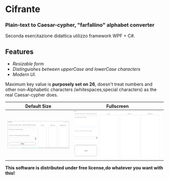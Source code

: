 # Cifrante
### Plain-text to Caesar-cypher, "farfallino" alphabet converter

Seconda esercitazione didattica utilizzo framework WPF + C#.


## Features

- _Resizable form_
- _Distinguishes between upperCase and lowerCase characters_
- _Modern UI._

Maximum key value is **purposely set on 26**, doesn't treat numbers and other non-Alphabetic characters (whitespaces,special characters) as the real Caesar-cypher does.

Default Size             |  Fullscreen
-------------------------|-------------------------
<img src="Screenshot_small.png" width="700">  | <img src="Screenshot_fullscreen.png" width="1000">



**This software is distributed under free license,do whatever you want with this!**
